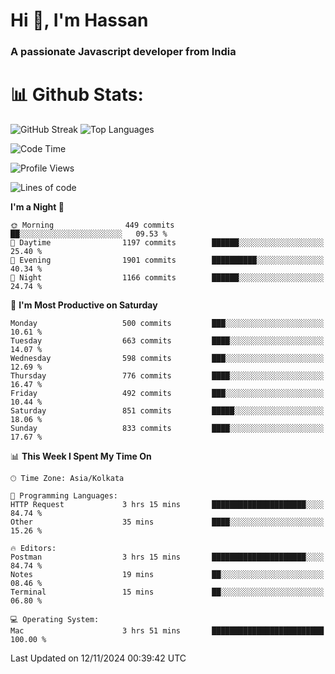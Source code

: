 # Hi 👋, I'm Hassan
### A passionate Javascript developer from India


# 📊 Github Stats:
![GitHub Streak](https://github-readme-streak-stats.herokuapp.com/?user=codeblooded47&theme=dracula&hide_border=false)
![Top Languages](https://github-readme-stats.vercel.app/api/top-langs/?username=codeblooded47&layout=compact&theme=dracula)



<!--START_SECTION:waka-->
![Code Time](http://img.shields.io/badge/Code%20Time-868%20hrs%2046%20mins-blue)

![Profile Views](http://img.shields.io/badge/Profile%20Views-0-blue)

![Lines of code](https://img.shields.io/badge/From%20Hello%20World%20I%27ve%20Written-23.7%20million%20lines%20of%20code-blue)

**I'm a Night 🦉** 

```text
🌞 Morning                449 commits         ██░░░░░░░░░░░░░░░░░░░░░░░   09.53 % 
🌆 Daytime                1197 commits        ██████░░░░░░░░░░░░░░░░░░░   25.40 % 
🌃 Evening                1901 commits        ██████████░░░░░░░░░░░░░░░   40.34 % 
🌙 Night                  1166 commits        ██████░░░░░░░░░░░░░░░░░░░   24.74 % 
```
📅 **I'm Most Productive on Saturday** 

```text
Monday                   500 commits         ███░░░░░░░░░░░░░░░░░░░░░░   10.61 % 
Tuesday                  663 commits         ████░░░░░░░░░░░░░░░░░░░░░   14.07 % 
Wednesday                598 commits         ███░░░░░░░░░░░░░░░░░░░░░░   12.69 % 
Thursday                 776 commits         ████░░░░░░░░░░░░░░░░░░░░░   16.47 % 
Friday                   492 commits         ███░░░░░░░░░░░░░░░░░░░░░░   10.44 % 
Saturday                 851 commits         █████░░░░░░░░░░░░░░░░░░░░   18.06 % 
Sunday                   833 commits         ████░░░░░░░░░░░░░░░░░░░░░   17.67 % 
```


📊 **This Week I Spent My Time On** 

```text
🕑︎ Time Zone: Asia/Kolkata

💬 Programming Languages: 
HTTP Request             3 hrs 15 mins       █████████████████████░░░░   84.74 % 
Other                    35 mins             ████░░░░░░░░░░░░░░░░░░░░░   15.26 % 

🔥 Editors: 
Postman                  3 hrs 15 mins       █████████████████████░░░░   84.74 % 
Notes                    19 mins             ██░░░░░░░░░░░░░░░░░░░░░░░   08.46 % 
Terminal                 15 mins             ██░░░░░░░░░░░░░░░░░░░░░░░   06.80 % 

💻 Operating System: 
Mac                      3 hrs 51 mins       █████████████████████████   100.00 % 
```


 Last Updated on 12/11/2024 00:39:42 UTC
<!--END_SECTION:waka-->


